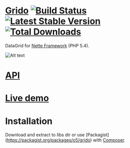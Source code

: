 [Grido](http://o5.github.io/grido-sandbox/) [![Build Status](https://travis-ci.org/o5/grido.png?branch=master)](https://travis-ci.org/o5/grido) [![Latest Stable Version](https://poser.pugx.org/o5/grido/v/stable.png)](https://github.com/o5/grido/releases)  [![Total Downloads](https://poser.pugx.org/o5/grido/downloads.png)](https://packagist.org/packages/o5/grido)
=============
DataGrid for [Nette Framework](http://nette.org/) (PHP 5.4).

![Alt text](http://img.bugyik.cz/Grido.png "Sample")

[API](http://o5.github.io/grido-sandbox/api/)
=============

[Live demo](http://grido.bugyik.cz/example/)
=============

Installation
=============
Download and extract to libs dir or use [Packagist] (https://packagist.org/packages/o5/grido) with [Composer](http://getcomposer.org/).
